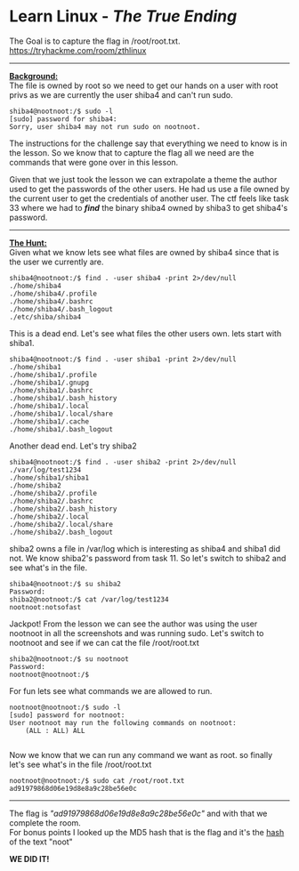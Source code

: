 # Learn Linux - *The True Ending*

The Goal is to capture the flag in /root/root.txt.  
https://tryhackme.com/room/zthlinux
****
**<u>Background:</u>**  
The file is owned by root so we need to get our hands on a user with root privs as we are currently the user shiba4 and can't run sudo.
``` shell
shiba4@nootnoot:/$ sudo -l
[sudo] password for shiba4:
Sorry, user shiba4 may not run sudo on nootnoot.
```

The instructions for the challenge say that everything we need to know is in the lesson. So we know that to capture the flag all we need are the commands that were gone over in this lesson.  

Given that we just took the lesson we can extrapolate a theme the author used to get the passwords of the other users. He had us use a file owned by the current user to get the credentials of another user. The ctf feels like task 33 where we had to ***find*** the binary shiba4 owned by shiba3 to get shiba4's password. 
****

**<u>The Hunt:</u>**  
Given what we know lets see what files are owned by shiba4 since that is the user we currently are.  

```shell
shiba4@nootnoot:/$ find . -user shiba4 -print 2>/dev/null
./home/shiba4
./home/shiba4/.profile
./home/shiba4/.bashrc
./home/shiba4/.bash_logout
./etc/shiba/shiba4
```

This is a dead end. Let's see what files the other users own. lets start with shiba1.

```shell
shiba4@nootnoot:/$ find . -user shiba1 -print 2>/dev/null
./home/shiba1
./home/shiba1/.profile
./home/shiba1/.gnupg
./home/shiba1/.bashrc
./home/shiba1/.bash_history
./home/shiba1/.local
./home/shiba1/.local/share
./home/shiba1/.cache
./home/shiba1/.bash_logout
```

Another dead end. Let's try shiba2

```shell
shiba4@nootnoot:/$ find . -user shiba2 -print 2>/dev/null
./var/log/test1234
./home/shiba1/shiba1
./home/shiba2
./home/shiba2/.profile
./home/shiba2/.bashrc
./home/shiba2/.bash_history
./home/shiba2/.local
./home/shiba2/.local/share
./home/shiba2/.bash_logout
```

shiba2 owns a file in /var/log which is interesting as shiba4 and shiba1 did not. We know shiba2's password from task 11. So let's switch to shiba2 and see what's in the file.

```shell
shiba4@nootnoot:/$ su shiba2
Password:
shiba2@nootnoot:/$ cat /var/log/test1234
nootnoot:notsofast
```

Jackpot! From the lesson we can see the author was using the user nootnoot in all the screenshots and was running sudo. Let's switch to nootnoot and see if we can cat the file /root/root.txt

```shell
shiba2@nootnoot:/$ su nootnoot
Password:
nootnoot@nootnoot:/$
```

For fun lets see what commands we are allowed to run.

```shell
nootnoot@nootnoot:/$ sudo -l
[sudo] password for nootnoot:
User nootnoot may run the following commands on nootnoot:
    (ALL : ALL) ALL
    
```
Now we know that we can run any command we want as root. so finally let's see what's in the file /root/root.txt

 ```shell
nootnoot@nootnoot:/$ sudo cat /root/root.txt
ad91979868d06e19d8e8a9c28be56e0c
```
****

The flag is *"ad91979868d06e19d8e8a9c28be56e0c"* and with that we complete the room.  
For bonus points I looked up the MD5 hash that is the flag and it's the [hash](https://nickfinder.com/Noot) of the text "noot"

**WE DID IT!**  